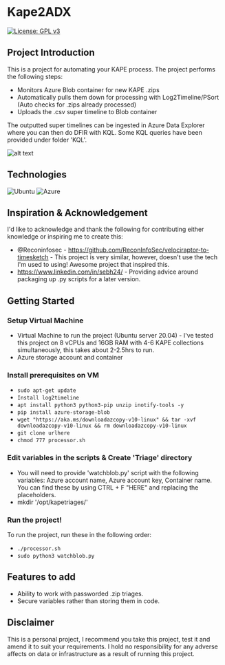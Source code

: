 # Kape2ADX
[![License: GPL v3](https://img.shields.io/badge/License-GPLv3-blue.svg)](https://www.gnu.org/licenses/gpl-3.0)

## Project Introduction
This is a project for automating your KAPE process. The project performs the following steps:
- Monitors Azure Blob container for new KAPE .zips
- Automatically pulls them down for processing with Log2Timeline/PSort (Auto checks for .zips already processed)
- Uploads the .csv super timeline to Blob container

The outputted super timelines can be ingested in Azure Data Explorer where you can then do DFIR with KQL. Some KQL queries have been provided under folder 'KQL'.

![alt text](https://i.imgur.com/BiSSO7m.png)


## Technologies
![Ubuntu](https://img.shields.io/badge/Ubuntu-E95420?style=for-the-badge&logo=ubuntu&logoColor=white)
![Azure](https://img.shields.io/badge/azure-%230072C6.svg?style=for-the-badge&logo=microsoftazure&logoColor=white)


## Inspiration & Acknowledgement
I'd like to acknowledge and thank the following for contributing either knowledge or inspiring me to create this:

- @Reconinfosec - https://github.com/ReconInfoSec/velociraptor-to-timesketch - This project is very similar, however, doesn't use the tech I'm used to using! Awesome project that inspired this.
- https://www.linkedin.com/in/sebh24/ - Providing advice around packaging up .py scripts for a later version.

## Getting Started

### Setup Virtual Machine
- Virtual Machine to run the project (Ubuntu server 20.04) - I've tested this project on 8 vCPUs and 16GB RAM with 4-6 KAPE collections simultaneously, this takes about 2-2.5hrs to run.
- Azure storage account and container

### Install prerequisites on VM
- ```sudo apt-get update```<br>
- ```Install log2timeline```<br>
- ```apt install python3 python3-pip unzip inotify-tools -y```<br>
- ```pip install azure-storage-blob```<br>
- ```wget "https://aka.ms/downloadazcopy-v10-linux" && tar -xvf downloadazcopy-v10-linux && rm downloadazcopy-v10-linux```<br>
- ```git clone urlhere```
- ```chmod 777 processor.sh```

### Edit variables in the scripts & Create 'Triage' directory
- You will need to provide 'watchblob.py' script with the following variables: Azure account name, Azure account key, Container name. You can find these by using CTRL + F "HERE" and replacing the placeholders.
- mkdir '/opt/kapetriages/'

### Run the project!
To run the project, run these in the following order:
- ```./processor.sh```
- ```sudo python3 watchblob.py```

## Features to add
- Ability to work with passworded .zip triages.
- Secure variables rather than storing them in code.
  
## Disclaimer
This is a personal project, I recommend you take this project, test it and amend it to suit your requirements. I hold no responsibility for any adverse affects on data or infrastructure as a result of running this project.



